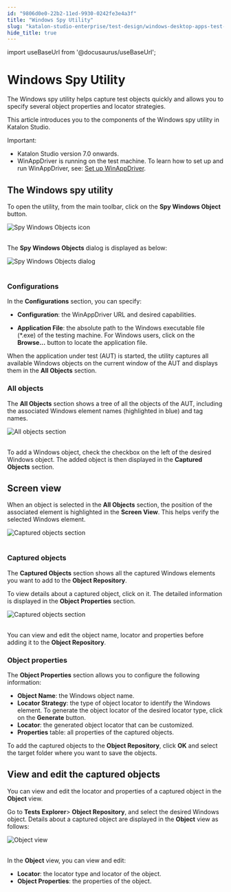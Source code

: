 ```yaml
---
id: "9806d0e0-22b2-11ed-9930-0242fe3e4a3f"
title: "Windows Spy Utility"
slug: "katalon-studio-enterprise/test-design/windows-desktop-apps-test-design/windows-record-and-spy-utilities/windows-spy-utility"
hide_title: true
---
```

import useBaseUrl from '@docusaurus/useBaseUrl';


# <a id="id" class="anchor_top_offset"/><a id="ariaid-title1" class="anchor_top_offset"/>Windows Spy Utility

<p xmlns="http://www.w3.org/1999/xhtml" className="p">The Windows spy utility helps capture test objects quickly and   allows you to specify several object properties and locator   strategies.</p> 
<p xmlns="http://www.w3.org/1999/xhtml" className="p">This article introduces you to the components of the Windows spy   utility in Katalon Studio.</p> 
<div xmlns="http://www.w3.org/1999/xhtml" className="note important note_important"><span className="note__title">Important:</span> 
  <ul className="ul"><li className="li">Katalon Studio version 7.0 onwards.</li><li className="li">WinAppDriver is running on the test machine. To learn how to
      set up and run WinAppDriver, see: <a className="xref" href="/docs/katalon-studio-enterprise/create-tests-and-projects/configure-test-cases/windows-desktop-apps-testing/set-up-winappdriver">Set
        up WinAppDriver</a>.</li></ul>
</div>
    

## <a id="id_1" class="anchor_top_offset"/>The Windows spy utility

    
      
<p xmlns="http://www.w3.org/1999/xhtml" className="p">To open the utility, from the main toolbar, click on the   <strong className="ph b">Spy Windows Object</strong> button.</p> 
      
<p xmlns="http://www.w3.org/1999/xhtml" className="p">   <img className="image" src={useBaseUrl("https://github.com/katalon-studio/docs-images/raw/master/katalon-studio/docs/windows-spy-utility/KS-Windows-Spy-Objects-button.png")} alt="Spy Windows Objects icon" /><br /><br /> </p> 
      
<p xmlns="http://www.w3.org/1999/xhtml" className="p">The <strong className="ph b">Spy Windows Objects</strong> dialog is displayed as   below:</p> 
      
<p xmlns="http://www.w3.org/1999/xhtml" className="p">   <img className="image" src={useBaseUrl("https://github.com/katalon-studio/docs-images/raw/master/katalon-studio/docs/windows-spy-utility/KS-Windows-Object-Spy-dialog.png")} alt="Spy Windows Objects dialog" /><br /><br /> </p> 
    
          
      

### <a id="id_2" class="anchor_top_offset"/>Configurations

      
        
<p xmlns="http://www.w3.org/1999/xhtml" className="p">In the <strong className="ph b">Configurations</strong> section, you can   specify:</p> 
        
<ul xmlns="http://www.w3.org/1999/xhtml" className="ul">   <li className="li">     <p className="p">       <strong className="ph b">Configuration</strong>: the WinAppDriver URL and desired       capabilities.</p>   </li>   <li className="li">     <p className="p">       <strong className="ph b">Application File</strong>: the absolute path to the       Windows executable file (*.exe) of the testing machine. For Windows       users, click on the <strong className="ph b">Browse...</strong> button to locate the       application file.</p>   </li> </ul> 
        
<p xmlns="http://www.w3.org/1999/xhtml" className="p">When the application under test (AUT) is started, the utility   captures all available Windows objects on the current window of the   AUT and displays them in the <strong className="ph b">All Objects</strong>   section.</p> 
      
    
      

### <a id="id_3" class="anchor_top_offset"/>All objects

      
        
<p xmlns="http://www.w3.org/1999/xhtml" className="p">The <strong className="ph b">All Objects</strong> section shows a tree of all the   objects of the AUT, including the associated Windows element names   (highlighted in blue) and tag names.</p> 
        
<p xmlns="http://www.w3.org/1999/xhtml" className="p">   <img className="image" src={useBaseUrl("https://github.com/katalon-studio/docs-images/raw/master/katalon-studio/docs/windows-spy-utility/KS-All-Objects-section.png")} alt="All objects section" /><br /><br /> </p> 
        
<p xmlns="http://www.w3.org/1999/xhtml" className="p">To add a Windows object, check the checkbox on the left of the   desired Windows object. The added object is then displayed in the   <strong className="ph b">Captured Objects</strong> section.</p> 
      
    
    

## <a id="id_4" class="anchor_top_offset"/>Screen view

    
      
<p xmlns="http://www.w3.org/1999/xhtml" className="p">When an object is selected in the <strong className="ph b">All Objects</strong>   section, the position of the associated element is highlighted in   the <strong className="ph b">Screen View</strong>. This helps verify the selected   Windows element.</p> 
      
<p xmlns="http://www.w3.org/1999/xhtml" className="p">   <img className="image" src={useBaseUrl("https://github.com/katalon-studio/docs-images/raw/master/katalon-studio/docs/windows-spy-utility/KS-Screen-View-section.png")} alt="Captured objects section" /><br /><br /> </p> 
    
          
      

### <a id="id_5" class="anchor_top_offset"/>Captured objects

      
        
<p xmlns="http://www.w3.org/1999/xhtml" className="p">The <strong className="ph b">Captured Objects</strong> section shows all the   captured Windows elements you want to add to the <strong className="ph b">Object     Repository</strong>.</p> 
        
<p xmlns="http://www.w3.org/1999/xhtml" className="p">To view details about a captured object, click on it. The   detailed information is displayed in the <strong className="ph b">Object     Properties</strong> section.</p> 
        
<p xmlns="http://www.w3.org/1999/xhtml" className="p">   <img className="image" src={useBaseUrl("https://github.com/katalon-studio/docs-images/raw/master/katalon-studio/docs/windows-spy-utility/KS-Captured-Objects-section.png")} alt="Captured objects section" /><br /><br /> </p> 
        
<p xmlns="http://www.w3.org/1999/xhtml" className="p">You can view and edit the object name, locator and properties   before adding it to the <strong className="ph b">Object Repository</strong>.</p> 
      
    
      

### <a id="id_6" class="anchor_top_offset"/>Object properties

      
        
<p xmlns="http://www.w3.org/1999/xhtml" className="p">The <strong className="ph b">Object Properties</strong> section allows you to   configure the following information:</p> 
        
<ul xmlns="http://www.w3.org/1999/xhtml" className="ul">   <li className="li">     <strong className="ph b">Object Name</strong>: the Windows object name.</li>   <li className="li">     <strong className="ph b">Locator Strategy</strong>: the type of object locator     to identify the Windows element. To generate the object locator of     the desired locator type, click on the <strong className="ph b">Generate</strong>     button.</li>   <li className="li">     <strong className="ph b">Locator</strong>: the generated object locator that can     be customized.</li>   <li className="li">     <strong className="ph b">Properties</strong> table: all properties of the     captured objects.</li> </ul> 
        
<p xmlns="http://www.w3.org/1999/xhtml" className="p">To add the captured objects to the <strong className="ph b">Object     Repository</strong>, click <strong className="ph b">OK</strong> and select the   target folder where you want to save the objects.</p> 
      
    
    

## <a id="id_7" class="anchor_top_offset"/>View and edit the captured objects

    
      
<p xmlns="http://www.w3.org/1999/xhtml" className="p">You can view and edit the locator and properties of a captured   object in the <strong className="ph b">Object</strong> view.</p> 
      
<p xmlns="http://www.w3.org/1999/xhtml" className="p">Go to <strong className="ph b">Tests Explorer</strong>&gt; <strong className="ph b">Object     Repository</strong>, and select the desired Windows object. Details   about a captured object are displayed in the   <strong className="ph b">Object</strong> view as follows:</p> 
      
<p xmlns="http://www.w3.org/1999/xhtml" className="p">   <img className="image" src={useBaseUrl("https://github.com/katalon-studio/docs-images/raw/master/katalon-studio/docs/windows-spy-utility/KS-Object-view.png")} alt="Object view" /><br /><br /> </p> 
      
<p xmlns="http://www.w3.org/1999/xhtml" className="p">In the <strong className="ph b">Object</strong> view, you can view and edit:</p> 
      
<ul xmlns="http://www.w3.org/1999/xhtml" className="ul">   <li className="li">     <strong className="ph b">Locator</strong>: the locator type and locator of the     object.</li>   <li className="li">     <strong className="ph b">Object Properties</strong>: the properties of the     object.</li> </ul> 
    
  
